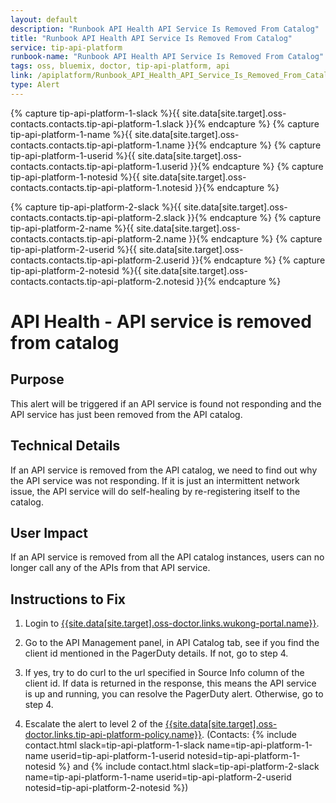 ```yaml
---
layout: default
description: "Runbook API Health API Service Is Removed From Catalog"
title: "Runbook API Health API Service Is Removed From Catalog"
service: tip-api-platform
runbook-name: "Runbook API Health API Service Is Removed From Catalog"
tags: oss, bluemix, doctor, tip-api-platform, api
link: /apiplatform/Runbook_API_Health_API_Service_Is_Removed_From_Catalog.html
type: Alert
---
```


{% capture tip-api-platform-1-slack %}{{ site.data[site.target].oss-contacts.contacts.tip-api-platform-1.slack }}{% endcapture %}
{% capture tip-api-platform-1-name %}{{ site.data[site.target].oss-contacts.contacts.tip-api-platform-1.name }}{% endcapture %}
{% capture tip-api-platform-1-userid %}{{ site.data[site.target].oss-contacts.contacts.tip-api-platform-1.userid }}{% endcapture %}
{% capture tip-api-platform-1-notesid %}{{ site.data[site.target].oss-contacts.contacts.tip-api-platform-1.notesid }}{% endcapture %}

{% capture tip-api-platform-2-slack %}{{ site.data[site.target].oss-contacts.contacts.tip-api-platform-2.slack }}{% endcapture %}
{% capture tip-api-platform-2-name %}{{ site.data[site.target].oss-contacts.contacts.tip-api-platform-2.name }}{% endcapture %}
{% capture tip-api-platform-2-userid %}{{ site.data[site.target].oss-contacts.contacts.tip-api-platform-2.userid }}{% endcapture %}
{% capture tip-api-platform-2-notesid %}{{ site.data[site.target].oss-contacts.contacts.tip-api-platform-2.notesid }}{% endcapture %}

# API Health - API service is removed from catalog

## Purpose
This alert will be triggered if an API service is found not responding and the API service has just been removed from the API catalog.

## Technical Details
If an API service is removed from the API catalog, we need to find out why the API service was not responding. If it is just an intermittent network issue, the API service will do self-healing by re-registering itself to the catalog.

## User Impact
If an API service is removed from all the API catalog instances, users can no longer call any of the APIs from that API service.

## Instructions to Fix

1. Login to [{{site.data[site.target].oss-doctor.links.wukong-portal.name}}]({{site.data[site.target].oss-doctor.links.wukong-portal.link}}).

2. Go to the API Management panel, in API Catalog tab, see if you find the client id mentioned in the PagerDuty details. If not, go to step 4.

3. If yes, try to do curl to the url specified in Source Info column of the client id. If data is returned in the response, this means the API service is up and running, you can resolve the PagerDuty alert. Otherwise, go to step 4.

4. Escalate the alert to level 2 of the [{{site.data[site.target].oss-doctor.links.tip-api-platform-policy.name}}]({{site.data[site.target].oss-doctor.links.tip-api-platform-policy.link}}). (Contacts: {% include contact.html slack=tip-api-platform-1-slack name=tip-api-platform-1-name userid=tip-api-platform-1-userid notesid=tip-api-platform-1-notesid %} and {% include contact.html slack=tip-api-platform-2-slack name=tip-api-platform-1-name userid=tip-api-platform-2-userid notesid=tip-api-platform-2-notesid %})
